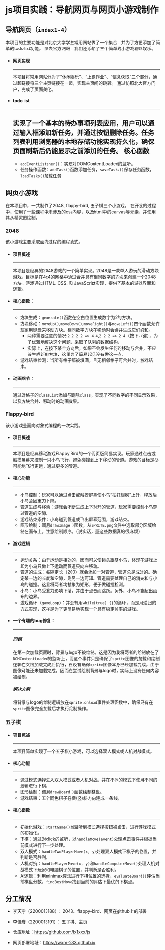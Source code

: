 # js项目实践：导航网页与网页小游戏制作

## 导航网页（`index1-4`）

本项目的主要功能是对北京大学学生常用网站做了一个集合，并为了方便添加了简单的todo list功能。
除去官方网站，我们还添加了三个简单的小游戏聊以娱乐。

- #### 网页实现
    --- 
    本项目将常用网站分为了“休闲娱乐”、“上课作业”、“信息获取”三个部分，通过超链接将三个主页链接在一起，实现主页间的跳转。
    通过仿照北大官方门户，完成了页面美化。
- #### todo list
    ---
    实现了一个基本的待办事项列表应用，用户可以通过输入框添加新任务，并通过按钮删除任务。任务列表利用浏览器的本地存储功能实现持久化，确保页面刷新后仍能显示之前添加的任务。
    核心函数
    ---
    - `addEventListener()`：实现对DOMContentLoaded的监听。
    - 任务操作函数：`addTask()`函数添加任务，`saveTasks()`保存任务函数，`loadTasks()`加载任务


## 网页小游戏

在本项目中，一共制作了2048, flappy-bird, 五子棋三个小游戏。
在开发的过程中，使用了一些课程中未涉及的css内容，以及html中的canvas等元素，并使用其从精灵图绘制。

### 2048

该小游戏主要采取面向过程的编程范式。

- #### 项目概述
    ---
    本项目是经典的2048游戏的一个简单实现。2048是一款单人游玩的滑动方块游戏，目标是在4x4的网格中通过合并具有相同数字的方块来创建一个2048方块。游戏通过HTML, CSS, 和 JavaScript实现，提供了基本的游戏界面和逻辑。

- #### 核心函数：
    ---
    - 方块生成：`generate()`函数在空白位置生成数字为2的方块。
    - 方块移动：`moveUp()`,`moveDown()`,`moveRight()`与`moveLeft()`四个函数允许玩家用键盘来移动方块。相同数字方块在移动时会合并生成它们的和。
        - 两种需要注意的情况:`2 2 2 2 => 4 4`,`2 2 2 => 2 4`（按下`->`键），为了优雅地解决这个问题，采取了队列的数据结构。
        - 实际上，在按下某个方向后，如果不会发生任何的移动与合并，不应该生成新的方块，这里为了简易起见没有做这一点。
    - 游戏结束检测：当所有格子都被填满，且无相邻格子可合并时，游戏结束。

- #### 动画细节：
    ---
    通过对格子的`classList`添加与删除`class`，实现了不同数字的不同显示效果，以及方块合并、移动时的动画效果。

### Flappy-bird

该小游戏是面向对象式编程的一次实践。

- #### 项目概述
    ---
    本项目是经典移动游戏Flappy Bird的一个网页版简易实现。玩家通过点击或触摸屏幕来控制一只小鸟飞行，避免碰撞到上下移动的管道。游戏的目标是尽可能地飞行更远，通过更多的管道。

- #### 核心功能
    ---
    - 小鸟控制：玩家可以通过点击或触摸屏幕使小鸟“拍打翅膀”上升，释放后小鸟会因重力下降。
    - 管道生成与移动：游戏会不断生成上下对开的管道，玩家需要控制小鸟穿过管道的空隙。
    - 游戏结束条件：小鸟碰到管道或飞出屏幕范围，游戏结束。
    - 图形绘制：调用`drawImage()`函数，从`SPRITE.png`文件中选取部分区域绘制在画布上。注意绘制顺序。（说实话，量这些数据真的很麻烦）

- #### 游戏逻辑
    ---
    - 运动关系：由于运动是相对的，因而可以使镜头跟随小鸟，体现在游戏上即为小鸟只做上下运动而管道只向左移动。
    - 管道的生成：每隔定长（200）就会添加一对管道，管道总是成对的。确定某一边的长度和空隙，则另一边可知。管道需要处理自己的消失和与小鸟的碰撞。这里将两者均抽象为矩形，便于做碰撞检测。
    - 小鸟：小鸟受重力影响下落，并由于点击而跳跃。另外，小鸟不能超出画布的边界。
    - 游戏循环（`gameLoop`）：并没有用`while(true) {}`的循环，而是用递归的方式实现，这样是为了更简易地实现一个具有稳定帧率的游戏。

- #### 一个有趣的bug修复：
    ---
    ##### 问题
    在第一次加载页面时，背景与logo不被绘制。这是因为我将两者的绘制放在了`DOMContentLoaded`的监听上，而这个事件只是确保了`sprite`图像的加载和绘制逻辑在文档加载完成后执行，但没有确保`sprite`图像本身已经加载完成。由于图像可能还未加载完成，因而在尝试绘制背景与logo时，实际上没有任何内容被绘制。
    ##### 解决方案
    将背景与logo的绘制逻辑放在`sprite.onload`事件处理函数中，确保只有在`sprite`图像完全加载后才执行绘制操作。

### 五子棋

- #### 项目概述
    ---
    本项目简单实现了一个五子棋小游戏，可以选择双人模式或人机对战模式。

- #### 核心功能 
    ---
    - 通过模式选择进入双人模式或者人机对战。并在不同的模式下使用不同的逻辑进行下棋。
    - 图形绘制：调用`drawBoard()`函数绘制棋盘。
    - 游戏结束：五个同色棋子在横/竖/斜方向连成一条线。

- #### 核心函数
    ---
    - 初始化游戏：`startGame()`当监听到模式选择按钮被点击，进行游戏模式的初始化。
    - 下棋：通过对click的监听，以`handleMove(event)`处理点击事件并根据当前模式进行下一步处理。
    - 双人模式：`handleTwoPlayerMove(x, y)`处理双人模式下棋子的位置，并判断是否胜利。
    - 人机对抗：`handlePlayerMove(x, y)`和`handleComputerMove()`处理人机对战模式下玩家和电脑棋子的位置，并判断是否胜利。
    - AI逻辑：利用minimax算法进行下棋位置的选择，`evaluateBoard()`评估当前棋盘分数，`findBestMove`找到当前的评估下最优的下棋点。

## 分工情况

- 李天宇（2200013188）： 2048、flappy-bird、网页在github上的部署
- 李佳璇（2200013191）： 五子棋、主页

- 仓库地址：https://github.com/lx1xxx/js
- 网页部署地址：https://wxm-233.github.io